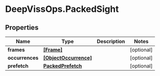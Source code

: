 # DeepVissOps.PackedSight

## Properties

Name | Type | Description | Notes
------------ | ------------- | ------------- | -------------
**frames** | [**[Frame]**](Frame.md) |  | [optional] 
**occurrences** | [**[ObjectOccurrence]**](ObjectOccurrence.md) |  | [optional] 
**prefetch** | [**PackedPrefetch**](PackedPrefetch.md) |  | [optional] 


